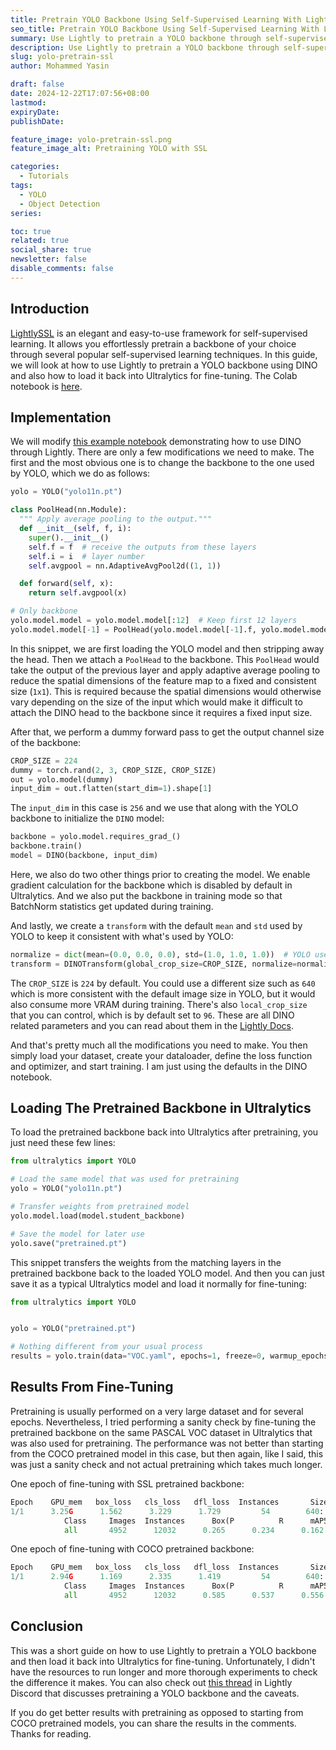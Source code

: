 ```yaml
---
title: Pretrain YOLO Backbone Using Self-Supervised Learning With Lightly
seo_title: Pretrain YOLO Backbone Using Self-Supervised Learning With Lightly
summary: Use Lightly to pretrain a YOLO backbone through self-supervised learning and then fine-tune it in Ultralytics.
description: Use Lightly to pretrain a YOLO backbone through self-supervised learning and then fine-tune it in Ultralytics.
slug: yolo-pretrain-ssl
author: Mohammed Yasin

draft: false
date: 2024-12-22T17:07:56+08:00
lastmod: 
expiryDate: 
publishDate: 

feature_image: yolo-pretrain-ssl.png
feature_image_alt: Pretraining YOLO with SSL

categories:
  - Tutorials
tags:
  - YOLO
  - Object Detection
series:

toc: true
related: true
social_share: true
newsletter: false
disable_comments: false
---
```


## Introduction

[LightlySSL](https://github.com/lightly-ai/lightly) is an elegant and easy-to-use framework for self-supervised learning. It allows you effortlessly pretrain a backbone of your choice through several popular self-supervised learning techniques. In this guide, we will look at how to use Lightly to pretrain a YOLO backbone using DINO and also how to load it back into Ultralytics for fine-tuning. The Colab notebook is [here](http://colab.research.google.com/drive/1D1he_wR8AZt3wn-t8aSnR6s4SMV43jhv).

## Implementation

We will modify [this example notebook](https://colab.research.google.com/github/lightly-ai/lightly/blob/master/examples/notebooks/pytorch/dino.ipynb) demonstrating how to use DINO through Lightly. There are only a few modifications we need to make. The first and the most obvious one is to change the backbone to the one used by YOLO, which we do as follows:

```python
yolo = YOLO("yolo11n.pt")

class PoolHead(nn.Module):
  """ Apply average pooling to the output."""
  def __init__(self, f, i):
    super().__init__()
    self.f = f  # receive the outputs from these layers
    self.i = i  # layer number
    self.avgpool = nn.AdaptiveAvgPool2d((1, 1))

  def forward(self, x):
    return self.avgpool(x)

# Only backbone
yolo.model.model = yolo.model.model[:12]  # Keep first 12 layers
yolo.model.model[-1] = PoolHead(yolo.model.model[-1].f, yolo.model.model[-1].i)  # Replace 12th layer with PoolHead
```

In this snippet, we are first loading the YOLO model and then stripping away the head. Then we attach a `PoolHead` to the backbone. This `PoolHead` would take the output of the previous layer and apply adaptive average pooling to reduce the spatial dimensions of the feature map to a fixed and consistent size (`1x1`). This is required because the spatial dimensions would otherwise vary depending on the size of the input which would make it difficult to attach the DINO head to the backbone since it requires a fixed input size.

After that, we perform a dummy forward pass to get the output channel size of the backbone:

```python
CROP_SIZE = 224
dummy = torch.rand(2, 3, CROP_SIZE, CROP_SIZE)
out = yolo.model(dummy)
input_dim = out.flatten(start_dim=1).shape[1]
```

The `input_dim` in this case is `256` and we use that along with the YOLO backbone to initialize the `DINO` model:

```python
backbone = yolo.model.requires_grad_()
backbone.train()
model = DINO(backbone, input_dim)
```

Here, we also do two other things prior to creating the model. We enable gradient calculation for the backbone which is disabled by default in Ultralytics. And we also put the backbone in training mode so that BatchNorm statistics get updated during training.

And lastly, we create a `transform` with the default `mean` and `std` used by YOLO to keep it consistent with what's used by YOLO:

```python
normalize = dict(mean=(0.0, 0.0, 0.0), std=(1.0, 1.0, 1.0))  # YOLO uses these values
transform = DINOTransform(global_crop_size=CROP_SIZE, normalize=normalize)
```

The `CROP_SIZE` is `224` by default. You could use a different size such as `640` which is more consistent with the default image size in YOLO, but it would also consume more VRAM during training. There's also `local_crop_size` that you can control, which is by default set to `96`. These are all DINO related parameters and you can read about them in the [Lightly Docs](https://docs.lightly.ai/self-supervised-learning/lightly.transforms.html#lightly.transforms.dino_transform.DINOTransform).

And that's pretty much all the modifications you need to make. You then simply load your dataset, create your dataloader, define the loss function and optimizer, and start training. I am just using the defaults in the DINO notebook.

## Loading The Pretrained Backbone in Ultralytics

To load the pretrained backbone back into Ultralytics after pretraining, you just need these few lines:

```python
from ultralytics import YOLO

# Load the same model that was used for pretraining
yolo = YOLO("yolo11n.pt")

# Transfer weights from pretrained model
yolo.model.load(model.student_backbone)

# Save the model for later use
yolo.save("pretrained.pt")
```

This snippet transfers the weights from the matching layers in the pretrained backbone back to the loaded YOLO model. And then you can just save it as a typical Ultralytics model and load it normally for fine-tuning:

```python
from ultralytics import YOLO


yolo = YOLO("pretrained.pt")

# Nothing different from your usual process
results = yolo.train(data="VOC.yaml", epochs=1, freeze=0, warmup_epochs=0, imgsz=640, val=False)
```

## Results From Fine-Tuning

Pretraining is usually performed on a very large dataset and for several epochs. Nevertheless, I tried performing a sanity check by fine-tuning the pretrained backbone on the same PASCAL VOC dataset in Ultralytics that was also used for pretraining. The performance was not better than starting from the COCO pretrained model in this case, but then again, like I said, this was just a sanity check and not actual pretraining which takes much longer.

One epoch of fine-tuning with SSL pretrained backbone:
```python
Epoch    GPU_mem   box_loss   cls_loss   dfl_loss  Instances       Size
1/1      3.25G      1.562      3.229      1.729         54        640: 100%|██████████| 1035/1035 [06:15<00:00,  2.76it/s]
            Class     Images  Instances      Box(P          R      mAP50  mAP50-95): 100%|██████████| 155/155 [00:52<00:00,  2.97it/s]
            all       4952      12032      0.265      0.234      0.162     0.0887
```

One epoch of fine-tuning with COCO pretrained backbone:
```python
Epoch    GPU_mem   box_loss   cls_loss   dfl_loss  Instances       Size
1/1      2.94G      1.169      2.335      1.419         54        640: 100%|██████████| 1035/1035 [06:57<00:00,  2.48it/s]
            Class     Images  Instances      Box(P          R      mAP50  mAP50-95): 100%|██████████| 155/155 [00:51<00:00,  3.03it/s]
            all       4952      12032      0.585      0.537      0.556      0.356
```

## Conclusion

This was a short guide on how to use Lightly to pretrain a YOLO backbone and then load it back into Ultralytics for fine-tuning. Unfortunately, I didn't have the resources to run longer and more thorough experiments to check the difference it makes. You can also check out [this thread](https://discord.com/channels/752876370337726585/752877278152622100/1306975369114550273) in Lightly Discord that discusses pretraining a YOLO backbone and the caveats.

If you do get better results with pretraining as opposed to starting from COCO pretrained models, you can share the results in the comments. Thanks for reading.